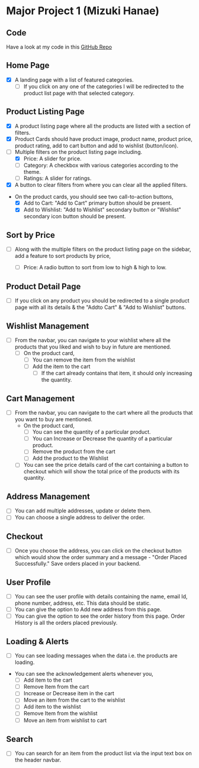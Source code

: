 # Major Project 1 (Mizuki Hanae)

## Code
Have a look at my code in this [GitHub Repo](https://github.com/ShiviPro/mizuki-hanae)

## Home Page
- [x] A landing page with a list of featured categories.
  - [ ] If you click on any one of the categories I will be redirected to the product list page with that selected category.

## Product Listing Page
- [x] A product listing page where all the products are listed with a section of filters.
- [x] Product Cards should have product image, product name, product price, product rating, add to cart button and add to wishlist (button/icon).
- [ ] Multiple filters on the product listing page including.
  - [x] Price: A slider for price.
  - [ ] Category: A checkbox with various categories according to the theme.
  - [ ] Ratings: A slider for ratings.
- [x] A button to clear filters from where you can clear all the applied filters.
- On the product cards, you should see two call-to-action buttons,
  - [x] Add to Cart: "Add to Cart" primary button should be present.
  - [x] Add to Wishlist: "Add to Wishlist" secondary button or "Wishlist" secondary icon button should be present.

## Sort by Price
- [ ] Along with the multiple filters on the product listing page on the sidebar, add a feature to sort products by price,

  - [ ] Price: A radio button to sort from low to high & high to low.

## Product Detail Page
- [ ] If you click on any product you should be redirected to a single product page with all its details & the "Addto Cart" & "Add to Wishlist" buttons.

## Wishlist Management

- [ ] From the navbar, you can navigate to your wishlist where all the products that you liked and wish to buy in future are mentioned.
  - [ ] On the product card,
    - [ ] You can remove the item from the wishlist
    - [ ] Add the item to the cart
      - [ ] If the cart already contains that item, it should only increasing the quantity.

## Cart Management
- [ ] From the navbar, you can navigate to the cart where all the products that you want to buy are mentioned.
  - On the product card,
    - [ ] You can see the quantity of a particular product.
    - [ ] You can Increase or Decrease the quantity of a particular product.
    - [ ] Remove the product from the cart
    - [ ] Add the product to the Wishlist
  - [ ] You can see the price details card of the cart containing a button to checkout which will show the total price of the products with its quantity.

## Address Management
- [ ] You can add multiple addresses, update or delete them.
- [ ] You can choose a single address to deliver the order.

## Checkout
- [ ] Once you choose the address, you can click on the checkout button which would show the order summary and a message - "Order Placed Successfully." Save orders placed in your backend.

## User Profile
- [ ] You can see the user profile with details containing the name, email Id, phone number, address, etc. This data should be static.
- [ ] You can give the option to Add new address from this page.
- [ ] You can give the option to see the order history from this page. Order History is all the orders placed previously.

## Loading & Alerts
- [ ] You can see loading messages when the data i.e. the products are loading.
- You can see the acknowledgement alerts whenever you,
  - [ ] Add item to the cart
  - [ ] Remove Item from the cart
  - [ ] Increase or Decrease item in the cart
  - [ ] Move an item from the cart to the wishlist
  - [ ] Add item to the wishlist
  - [ ] Remove Item from the wishlist
  - [ ] Move an item from wishlist to cart

## Search
- [ ] You can search for an item from the product list via the input text box on the header navbar.
